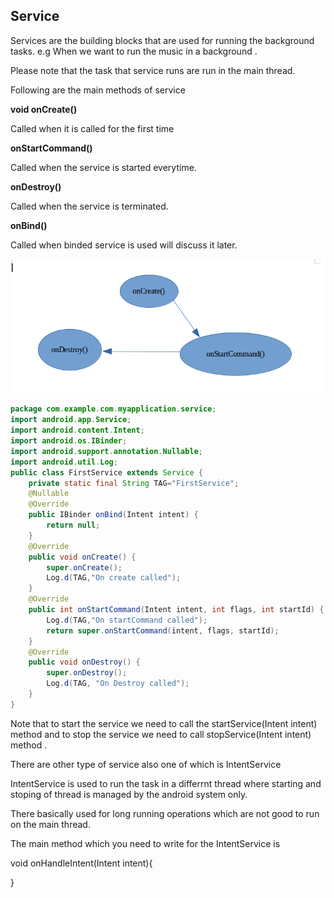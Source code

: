 Service
------

Services are the building blocks that are used for running the background tasks.
e.g When we want to run the music in a background .

Please note that the task that service runs are run in the main thread.

Following are the main methods of service

**void onCreate()**  

Called when it is called for the first time

**onStartCommand()**

Called when the service is started everytime.

**onDestroy()**

Called when the service is terminated.

**onBind()**

Called when binded service is used will discuss it later.


![Alt text](./service_life_cycle.png)


```java
package com.example.com.myapplication.service;
import android.app.Service;
import android.content.Intent;
import android.os.IBinder;
import android.support.annotation.Nullable;
import android.util.Log;
public class FirstService extends Service {
    private static final String TAG="FirstService";
    @Nullable
    @Override
    public IBinder onBind(Intent intent) {
        return null;
    }
    @Override
    public void onCreate() {
        super.onCreate();
        Log.d(TAG,"On create called");
    }
    @Override
    public int onStartCommand(Intent intent, int flags, int startId) {
        Log.d(TAG,"On startCommand called");
        return super.onStartCommand(intent, flags, startId);
    }
    @Override
    public void onDestroy() {
        super.onDestroy();
        Log.d(TAG, "On Destroy called");
    }
}
```

Note that to start the service we need to call the startService(Intent intent) method and to stop the service we need to call stopService(Intent intent) method .


There are other type of service also one of which is IntentService

IntentService is used to run the task in a differrnt thread where starting and stoping of thread is managed by the android system only.

There basically used for long running operations which are not good to run on the main thread.

The main method which you need to write for the IntentService is

void onHandleIntent(Intent intent){

}
